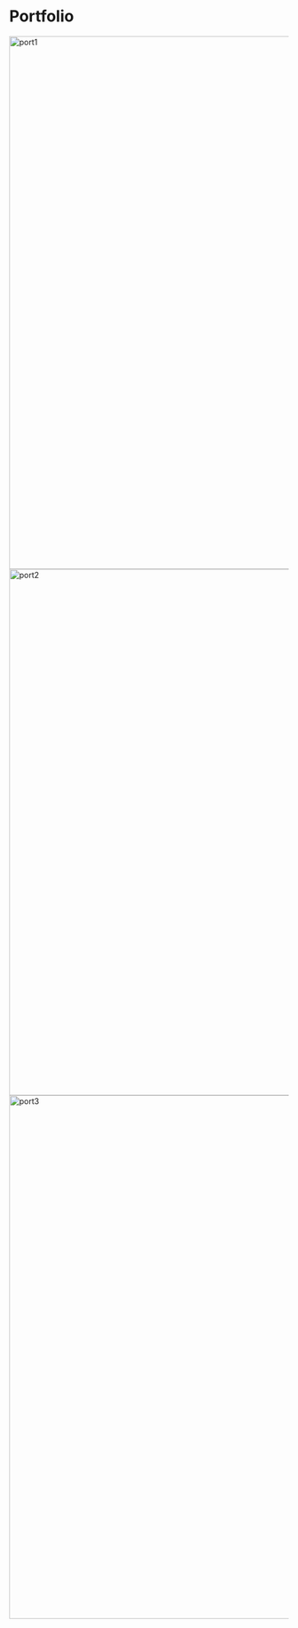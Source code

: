 # Portfolio

<img width="960" alt="port1" src="">
<img width="948" alt="port2" src="">
<img width="943" alt="port3" src="">
